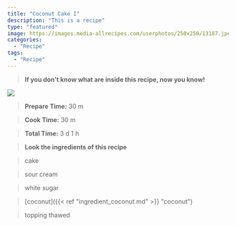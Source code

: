 ```yaml
---
title: "Coconut Cake I"
description: "This is a recipe"
type: "featured"
image: https://images.media-allrecipes.com/userphotos/250x250/13187.jpg
categories: 
  - "Recipe"
tags: 
  - "Recipe"
---
```



>**If you don't know what are inside this recipe, now you know!**

![](../images/Recipes-Banner.jpg)
> **Prepare Time:** 30 m


> **Cook Time:** 30 m


> **Total Time:** 3 d 1 h

> **Look the ingredients of this recipe**

> cake

> sour cream

> white sugar

> [coconut]({{< ref "ingredient_coconut.md" >}} "coconut")

> topping thawed

